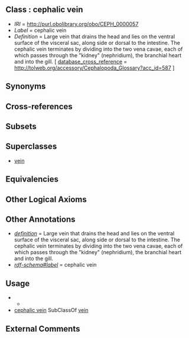 
## Class : cephalic vein

 * *IRI* = http://purl.obolibrary.org/obo/CEPH_0000057
 * *Label* = cephalic vein
 * *Definition* = Large vein that drains the head and lies on the ventral surface of the visceral sac, along side or dorsal to the intestine. The cephalic vein terminates by dividing into the two vena cavae, each of which passes through the &quot;kidney&quot; (nephridium), the branchial heart and into the gill. [ [database_cross_reference](../../ef/oboInOwl#hasDbXref.md) = http://tolweb.org/accessory/Cephalopoda_Glossary?acc_id=587 ]

## Synonyms


## Cross-references


## Subsets


## Superclasses

 * [vein](../../UBERON/38/UBERON_0001638.md)

## Equivalencies


## Other Logical Axioms


## Other Annotations

 * *[definition](../../IAO/15/IAO_0000115.md)* = Large vein that drains the head and lies on the ventral surface of the visceral sac, along side or dorsal to the intestine. The cephalic vein terminates by dividing into the two vena cavae, each of which passes through the &quot;kidney&quot; (nephridium), the branchial heart and into the gill.
 * *[rdf-schema#label](../../el/rdf-schema#label.md)* = cephalic vein

## Usage

 * -
 * [cephalic vein](../../CEPH/57/CEPH_0000057.md) SubClassOf [vein](../../UBERON/38/UBERON_0001638.md)

## External Comments

